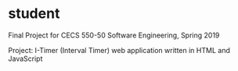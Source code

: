 # student
Final Project for CECS 550-50 Software Engineering, Spring 2019

Project: I-Timer (Interval Timer) web application written in HTML and JavaScript
